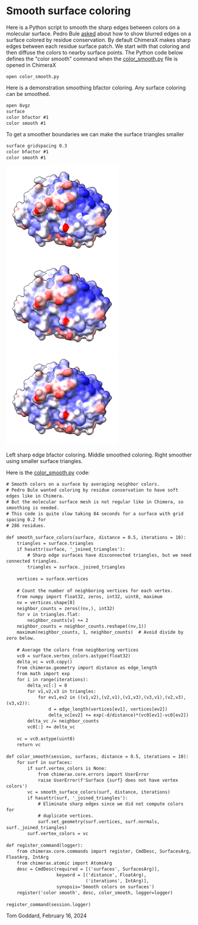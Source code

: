 # Smooth surface coloring

Here is a Python script to smooth the sharp edges between colors on a molecular surface.  Pedro Bule [asked](https://mail.cgl.ucsf.edu/mailman/archives/list/chimerax-users@cgl.ucsf.edu/thread/WONOLW7JZC6RSHAPPQGMXWIKNG7KV6UA/) about how to show blurred edges on a surface colored by residue conservation.  By default ChimeraX makes sharp edges between each residue surface patch.  We start with that coloring and then diffuse the colors to nearby surface points.  The Python code below defines the "color smooth" command when the [color_smooth.py](color_smooth.py) file is opened in ChimeraX

    open color_smooth.py

Here is a demonstration smoothing bfactor coloring.  Any surface coloring can be smoothed.

    open 8vgz
    surface
    color bfactor #1
    color smooth #1

To get a smoother boundaries we can make the surface triangles smaller

    surface gridspacing 0.3
    color bfactor #1
    color smooth #1
   
<img src="bfactor_8vgz.png" height="250"><img src="bfactor_smooth.png" height="250"><img src="bfactor_smoother.png" height="250">

Left sharp edge bfactor coloring.  Middle smoothed coloring.  Right smoother using smaller surface triangles.

Here is the [color_smooth.py](color_smooth.py) code:

    # Smooth colors on a surface by averaging neighbor colors.
    # Pedro Bule wanted coloring by residue conservation to have soft edges like in Chimera.
    # But the molecular surface mesh is not regular like in Chimera, so smoothing is needed.
    # This code is quite slow taking 84 seconds for a surface with grid spacing 0.2 for
    # 286 residues.

    def smooth_surface_colors(surface, distance = 0.5, iterations = 10):
        triangles = surface.triangles
        if hasattr(surface, '_joined_triangles'):
            # Sharp edge surfaces have disconnected triangles, but we need connected triangles.
            triangles = surface._joined_triangles

        vertices = surface.vertices

        # Count the number of neighboring vertices for each vertex.
        from numpy import float32, zeros, int32, uint8, maximum
        nv = vertices.shape[0]
        neighbor_counts = zeros((nv,), int32)
        for v in triangles.flat:
            neighbor_counts[v] += 2
        neighbor_counts = neighbor_counts.reshape((nv,1))
        maximum(neighbor_counts, 1, neighbor_counts)  # Avoid divide by zero below.

        # Average the colors from neighboring vertices
        vc0 = surface.vertex_colors.astype(float32)
        delta_vc = vc0.copy()
        from chimerax.geometry import distance as edge_length
        from math import exp
        for i in range(iterations):
            delta_vc[:] = 0
            for v1,v2,v3 in triangles:
                for ev1,ev2 in ((v1,v2),(v2,v1),(v1,v3),(v3,v1),(v2,v3),(v3,v2)):
                    d = edge_length(vertices[ev1], vertices[ev2])
                    delta_vc[ev2] += exp(-d/distance)*(vc0[ev1]-vc0[ev2])
            delta_vc /= neighbor_counts
            vc0[:] += delta_vc

        vc = vc0.astype(uint8)
        return vc

    def color_smooth(session, surfaces, distance = 0.5, iterations = 10):
        for surf in surfaces:
            if surf.vertex_colors is None:
                from chimerax.core.errors import UserError
                raise UserError(f'Surface {surf} does not have vertex colors')
            vc = smooth_surface_colors(surf, distance, iterations)
            if hasattr(surf, '_joined_triangles'):
                # Eliminate sharp edges since we did not compute colors for
                # duplicate vertices.
                surf.set_geometry(surf.vertices, surf.normals, surf._joined_triangles)
            surf.vertex_colors = vc

    def register_command(logger):
        from chimerax.core.commands import register, CmdDesc, SurfacesArg, FloatArg, IntArg
        from chimerax.atomic import AtomsArg
        desc = CmdDesc(required = [('surfaces', SurfacesArg)],
                       keyword = [('distance', FloatArg),
                                  ('iterations', IntArg)],
                       synopsis='Smooth colors on surfaces')
        register('color smooth', desc, color_smooth, logger=logger)

    register_command(session.logger)


Tom Goddard, February 16, 2024
